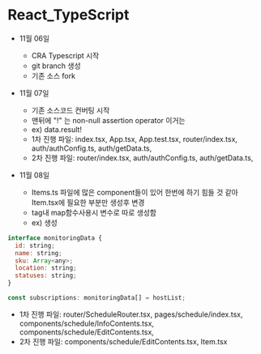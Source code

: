 # React_TypeScript

- 11월 06일

  - CRA Typescript 시작
  - git branch 생성
  - 기존 소스 fork

- 11월 07일

  - 기존 소스코드 컨버팅 시작
  - 맨뒤에 "!" 는 non-null assertion operator 이거는
  - ex) data.result!
  - 1차 진행 파일: index.tsx, App.tsx, App.test.tsx, router/index.tsx, auth/authConfig.ts, auth/getData.ts,
  - 2차 진행 파일: router/index.tsx, auth/authConfig.ts, auth/getData.ts,

- 11월 08일
  - Items.ts 파일에 많은 component들이 있어 한번에 하기 힘들 것 같아 Item.tsx에 필요한 부분만 생성후 변경
  - tag내 map함수사용시 변수로 따로 생성함
  - ex) 생성

```javascript
interface monitoringData {
  id: string;
  name: string;
  sku: Array<any>;
  location: string;
  statuses: string;
}

const subscriptions: monitoringData[] = hostList;
```

- 1차 진행 파일: router/ScheduleRouter.tsx, pages/schedule/index.tsx, components/schedule/InfoContents.tsx, components/schedule/EditContents.tsx,
- 2차 진행 파일: components/schedule/EditContents.tsx, Item.tsx
